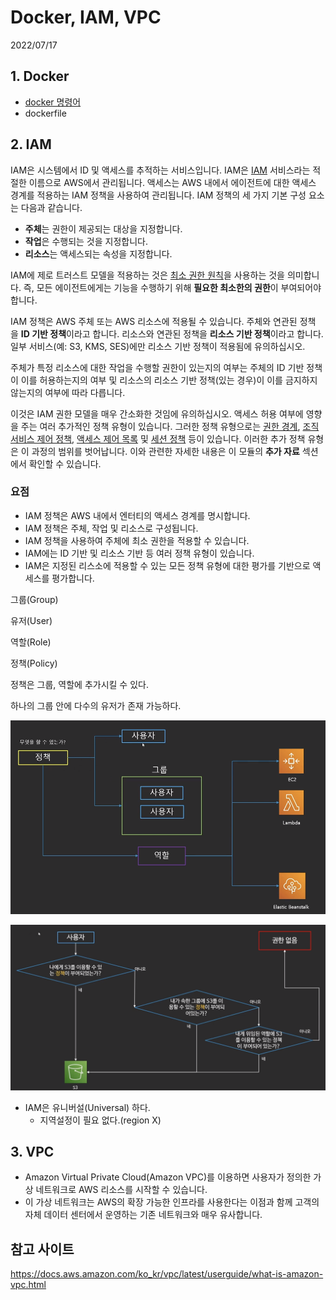 # Docker, IAM, VPC
2022/07/17

## 1. Docker
- [docker 명령어](https://luvstudy.tistory.com/106)
- dockerfile

## 2. IAM
IAM은 시스템에서 ID 및 액세스를 추적하는 서비스입니다. IAM은 [IAM](https://aws.amazon.com/iam/) 서비스라는 적절한 이름으로 AWS에서 관리됩니다. 액세스는 AWS 내에서 에이전트에 대한 액세스 경계를 적용하는 IAM 정책을 사용하여 관리됩니다. IAM 정책의 세 가지 기본 구성 요소는 다음과 같습니다.

- **주체**는 권한이 제공되는 대상을 지정합니다.
- **작업**은 수행되는 것을 지정합니다.
- **리소스**는 액세스되는 속성을 지정합니다.

IAM에 제로 트러스트 모델을 적용하는 것은 [최소 권한 원칙](https://en.wikipedia.org/wiki/Principle_of_least_privilege)을 사용하는 것을 의미합니다. 즉, 모든 에이전트에게는 기능을 수행하기 위해 **필요한 최소한의 권한**이 부여되어야 합니다.

IAM 정책은 AWS 주체 또는 AWS 리소스에 적용될 수 있습니다. 주체와 연관된 정책을 **ID 기반 정책**이라고 합니다. 리소스와 연관된 정책을 **리소스 기반 정책**이라고 합니다. 일부 서비스(예: S3, KMS, SES)에만 리소스 기반 정책이 적용됨에 유의하십시오.

주체가 특정 리소스에 대한 작업을 수행할 권한이 있는지의 여부는 주체의 ID 기반 정책이 이를 허용하는지의 여부 및 리소스의 리소스 기반 정책(있는 경우)이 이를 금지하지 않는지의 여부에 따라 다릅니다.

이것은 IAM 권한 모델을 매우 간소화한 것임에 유의하십시오. 액세스 허용 여부에 영향을 주는 여러 추가적인 정책 유형이 있습니다. 그러한 정책 유형으로는 [권한 경계](https://docs.aws.amazon.com/IAM/latest/UserGuide/access_policies.html#policies_bound), [조직 서비스 제어 정책](https://docs.aws.amazon.com/IAM/latest/UserGuide/access_policies.html#policies_scp), [액세스 제어 목록](https://docs.aws.amazon.com/IAM/latest/UserGuide/access_policies.html#policies_acl) 및 [세션 정책](https://docs.aws.amazon.com/IAM/latest/UserGuide/access_policies.html#policies_session) 등이 있습니다. 이러한 추가 정책 유형은 이 과정의 범위를 벗어납니다. 이와 관련한 자세한 내용은 이 모듈의 **추가 자료** 섹션에서 확인할 수 있습니다.

### **요점**

- IAM 정책은 AWS 내에서 엔터티의 액세스 경계를 명시합니다.
- IAM 정책은 주체, 작업 및 리소스로 구성됩니다.
- IAM 정책을 사용하여 주체에 최소 권한을 적용할 수 있습니다.
- IAM에는 ID 기반 및 리소스 기반 등 여러 정책 유형이 있습니다.
- IAM은 지정된 리스소에 적용할 수 있는 모든 정책 유형에 대한 평가를 기반으로 액세스를 평가합니다.

그룹(Group)

유저(User)

역할(Role)

정책(Policy)

정책은 그룹, 역할에 추가시킬 수 있다.

하나의 그룹 안에 다수의 유저가 존재 가능하다.

![img_1.png](../images/IAM1.png)

![img_2.png](../images/IAM2.png)

- IAM은 유니버설(Universal) 하다.
    - 지역설정이 필요 없다.(region X)

## 3. VPC
- Amazon Virtual Private Cloud(Amazon VPC)를 이용하면 사용자가 정의한 가상 네트워크로 AWS 리소스를 시작할 수 있습니다. 
- 이 가상 네트워크는 AWS의 확장 가능한 인프라를 사용한다는 이점과 함께 고객의 자체 데이터 센터에서 운영하는 기존 네트워크와 매우 유사합니다.


## 참고 사이트
https://docs.aws.amazon.com/ko_kr/vpc/latest/userguide/what-is-amazon-vpc.html

